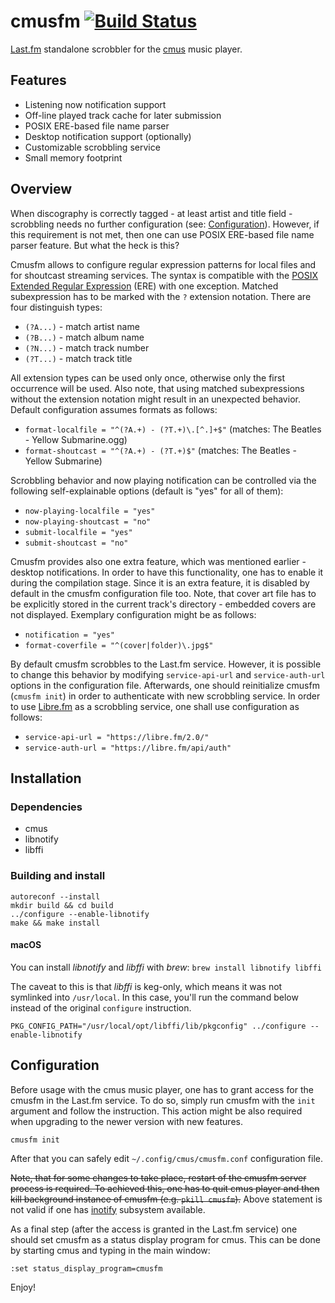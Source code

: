 # cmusfm [![Build Status](https://travis-ci.org/Arkq/cmusfm.svg?branch=master)](https://travis-ci.org/Arkq/cmusfm)

[Last.fm](http://www.last.fm/) standalone scrobbler for the [cmus](https://cmus.github.io/) music player.

## Features

* Listening now notification support
* Off-line played track cache for later submission
* POSIX ERE-based file name parser
* Desktop notification support (optionally)
* Customizable scrobbling service
* Small memory footprint

## Overview

When discography is correctly tagged - at least artist and title field - scrobbling needs no further configuration (see: [Configuration](#configuration)). However, if this requirement is not met, then one can use POSIX ERE-based file name parser feature. But what the heck is this?

Cmusfm allows to configure regular expression patterns for local files and for shoutcast streaming services. The syntax is compatible with the [POSIX Extended Regular Expression](http://en.wikipedia.org/wiki/Regular_expression#Standards) (ERE) with one exception. Matched subexpression has to be marked with the `?` extension notation. There are four distinguish types:

* `(?A...)` - match artist name
* `(?B...)` - match album name
* `(?N...)` - match track number
* `(?T...)` - match track title

All extension types can be used only once, otherwise only the first occurrence will be used. Also
note, that using matched subexpressions without the extension notation might result in an
unexpected behavior. Default configuration assumes formats as follows:

* `format-localfile = "^(?A.+) - (?T.+)\.[^.]+$"` (matches: The Beatles - Yellow Submarine.ogg)
* `format-shoutcast = "^(?A.+) - (?T.+)$"` (matches: The Beatles - Yellow Submarine)

Scrobbling behavior and now playing notification can be controlled via the following self-explainable options (default is "yes" for all of them):

* `now-playing-localfile = "yes"`
* `now-playing-shoutcast = "no"`
* `submit-localfile = "yes"`
* `submit-shoutcast = "no"`

Cmusfm provides also one extra feature, which was mentioned earlier - desktop notifications. In order to have this functionality, one has to enable it during the compilation stage. Since it is an extra feature, it is disabled by default in the cmusfm configuration file too. Note, that cover art file has to be explicitly stored in the current track's directory - embedded covers are not displayed. Exemplary configuration might be as follows:

* `notification = "yes"`
* `format-coverfile = "^(cover|folder)\.jpg$"`

By default cmusfm scrobbles to the Last.fm service. However, it is possible to change this behavior by modifying `service-api-url` and `service-auth-url` options in the configuration file. Afterwards, one should reinitialize cmusfm (`cmusfm init`) in order to authenticate with new scrobbling service. In order to use [Libre.fm](https://libre.fm/) as a scrobbling service, one shall use configuration as follows:

* `service-api-url = "https://libre.fm/2.0/"`
* `service-auth-url = "https://libre.fm/api/auth"`


## Installation

### Dependencies

* cmus
* libnotify
* libffi

### Building and install

```shell script
autoreconf --install
mkdir build && cd build
../configure --enable-libnotify
make && make install
```

#### macOS

You can install _libnotify_ and _libffi_ with _brew_: `brew install libnotify libffi`

The caveat to this is that _libffi_ is keg-only, which means it was not symlinked into `/usr/local`. In this case, you'll run the command below instead of the original `configure` instruction.

```shell script
PKG_CONFIG_PATH="/usr/local/opt/libffi/lib/pkgconfig" ../configure --enable-libnotify
```

## Configuration

Before usage with the cmus music player, one has to grant access for the cmusfm in the Last.fm service. To do so, simply run cmusfm with the `init` argument and follow the instruction. This action might be also required when upgrading to the newer version with new features.

```shell script
cmusfm init
```

After that you can safely edit `~/.config/cmus/cmusfm.conf` configuration file.

~~Note, that for some changes to take place, restart of the cmusfm server process is required. To achieved this, one has to quit cmus player and then kill background instance of cmusfm (e.g. `pkill cmusfm`).~~ Above statement is not valid if one has [inotify](http://en.wikipedia.org/wiki/Inotify) subsystem available.

As a final step (after the access is granted in the Last.fm service) one should set cmusfm as a status display program for cmus. This can be done by starting cmus and typing in the main window:

```shell script
:set status_display_program=cmusfm
```

Enjoy!
